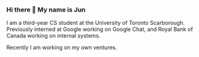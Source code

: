 ### Hi there 👋 My name is Jun

I am a third-year CS student at the University of Toronto Scarborough. Previously interned at Google working on Google Chat, and Royal Bank of Canada working on internal systems.

Recently I am working on my own ventures.

